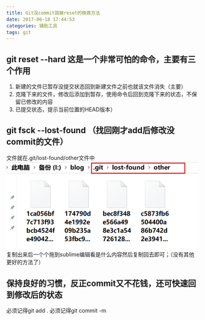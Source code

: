 ```yaml
---
title: Git没commit就被reset的挽救方法
date: 2017-06-18 17:44:53
categories: 辅助工具
tags: git
---
```

## git reset --hard 这是一个非常可怕的命令，主要有三个作用
1. 新建的文件已暂存没提交状态回到新建文件之前也就该文件消失（主要）
2. 克隆下来的文件，修改后添加到暂存，使用命令后回到克隆下来的状态，不保留已修改的内容
3. 已提交状态，提示当前位置的HEAD版本）

## git fsck --lost-found （找回刚才add后修改没commit的文件）
文件就在.git/lost-found/other文件中
<img src="/images/git-2.png" alt="丢失的文件" title="丢失的文价" />
复制出来后一个个拖到sublime编辑看是什么内容然后复制回去即可；（没有其他更好的方法了）

## 保持良好的习惯，反正commit又不花钱，还可快速回到修改后的状态
必须记得git add .
必须记得git commit -m



